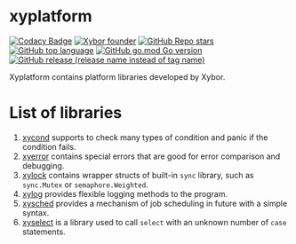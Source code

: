 # xyplatform
[![Codacy Badge](https://api.codacy.com/project/badge/Grade/1a4071df25224036862b0f6d641595a3)](https://app.codacy.com/gh/xybor/xyplatform?utm_source=github.com&utm_medium=referral&utm_content=xybor/xyplatform&utm_campaign=Badge_Grade_Settings)
[![Xybor founder](https://img.shields.io/badge/xybor-huykingsofm-red)](https://github.com/huykingsofm)
[![GitHub Repo stars](https://img.shields.io/github/stars/xybor/xyplatform?color=yellow)](https://github.com/xybor/xyplatform)
[![GitHub top language](https://img.shields.io/github/languages/top/xybor/xyplatform?color=lightblue)](https://go.dev/)
[![GitHub go.mod Go version](https://img.shields.io/github/go-mod/go-version/xybor/xyplatform)](https://go.dev/blog/go1.18)
[![GitHub release (release name instead of tag name)](https://img.shields.io/github/v/release/xybor/xyplatform?include_prereleases)](https://github.com/xybor/xyplatform/releases/latest)

Xyplatform contains platform libraries developed by Xybor.

# List of libraries
1. [xycond](./xycond) supports to check many types of condition and panic if the
condition fails.
2. [xyerror](./xyerror) contains special errors that are good for error
comparison and debugging.
3. [xylock](./xylock) contains wrapper structs of built-in `sync` library, such
as `sync.Mutex` or `semaphore.Weighted`.
4. [xylog](./xylog) provides flexible logging methods to the program.
5. [xysched](./xysched) provides a mechanism of job scheduling in future with a
simple syntax.
6. [xyselect](./xyselect) is a library used to call `select` with an unknown
number of `case` statements.
